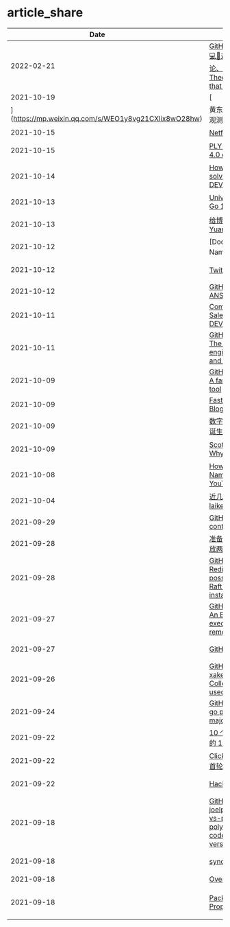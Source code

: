 # article_share

| Date &nbsp; &nbsp; &nbsp; &nbsp; &nbsp; |  Article   | Desc  |
| ---- |  ----  | ----  |
| 2022-02-21 | [GitHub - nusr/hacker-laws-zh: 💻📖对开发人员有用的定律、理论、原则和模式。(Laws, Theories, Principles and Patterns that developers will find useful.)](https://github.com/nusr/hacker-laws-zh)  | 对开发人员有用的定律、理论、原则和模式。(Laws, Theories, Principles and Patterns that developers will find useful.) |
| 2021-10-19 | [
](https://mp.weixin.qq.com/s/WEO1y8vg21CXlix8wO28hw)  | 黄东旭结合 tidb 的例子讲软件的可观测性和可交互性 |
| 2021-10-15 | [Netflix实用API设计(上)](https://xie.infoq.cn/article/9177627e96925ef1bd53ee01c?utm_source=rss&utm_medium=article)  | 在pb中使用FieldMask实现选择字段功能 |
| 2021-10-15 | [PLY (Python Lex-Yacc) — ply 4.0 documentation](https://ply.readthedocs.io/en/latest/ply.html)  | Python中Lex和Yacc的实现，挺有意思，不需要generate |
| 2021-10-14 | [How to improve your problem-solving (and analysis) skills - DEV Community](https://dev.to/30mp/how-to-improve-your-problem-solving-and-analysis-skills-4mfi)  | 如何提高分析问题和解决问题的技能 |
| 2021-10-13 | [Universal macOS binaries with Go 1.16 - DEV Community](https://dev.to/thewraven/universal-macos-binaries-with-go-1-16-3mm3)  | 使用 lipo 工具创建适用于 amd64 和 arm64 的通用的 go 二进制文件 |
| 2021-10-13 | [给博客文章自动生成分享图 - Yuanji's Blog](https://blog.gimo.me/posts/auto-generating-cover-for-post/)  | 自动生成包含文章信息的图片 |
| 2021-10-12 | [Docker基础技术：Linux Namespace（上） | 酷 壳 - CoolShell](https://coolshell.cn/articles/17010.html)  | Linux Namespace技术 |
| 2021-10-12 | [Twitch 收益排行榜](https://twitch.pages.dev/zh-CN/)  | 过去两年，在 twitch 上有近百位收入百万美元的UP主 |
| 2021-10-12 | [GitHub - wader/ansisvg: Convert ANSI output to SVG](https://github.com/wader/ansisvg)  | 将ANSI转成SVG |
| 2021-10-11 | [Composite Requests in Salesforce Are a Great Idea - DEV Community](https://dev.to/johnjvester/composite-requests-in-salesforce-are-a-great-idea-17lj)  | 在 salesforce 中使用请求合并功能，可以有效减少请求时间 |
| 2021-10-11 | [GitHub - goplus/gop: GoPlus - The Go+ language for engineering, STEM education, and data science](https://github.com/goplus/gop)  | 一个静态类型，完成兼容 go ，脚本语言风格的 Go+ 语言 |
| 2021-10-09 | [GitHub - louislam/uptime-kuma: A fancy self-hosted monitoring tool](https://github.com/louislam/uptime-kuma)  | 一款网站监控工具，支持生成 status 页面 |
| 2021-10-09 | [Faster time parsing · Phil Pearl's Blog](https://philpearl.github.io/post/perf_time/)  | Go 中更快的时间解析 |
| 2021-10-09 | [数字存储完全指南 01：储存设备的诞生与历史 - 少数派](https://sspai.com/post/68711)  | 存储介质的演变历史 |
| 2021-10-09 | [Scott Meyers - CPU Caches and Why You care on Vimeo](https://vimeo.com/97337258)  | 讲述什么是CPU缓存，以及你为什么要关心它 |
| 2021-10-08 | [How a DNS Server (Domain Name System) works. - YouTube](https://youtu.be/mpQZVYPuDGU)  | 6分钟视频讲述什么是dns，以及它是如何工作的 |
| 2021-10-04 | [近几年我在职场踩过的坑 - laike9m's blog](https://laike9m.com/blog/jin-ji-nian-wo-zai-zhi-chang-cai-guo-de-keng,143/)  | 笔者分享在 Google 工作过程中的一些职场感悟 |
| 2021-09-29 | [GitHub - containers/youki: A container runtime written in Rust](https://github.com/containers/youki)  | 一个用 rust 实现的容器运行时 |
| 2021-09-28 | [准备写一系列 SEO 相关的文章，先放两篇各位瞧瞧 - V2EX](https://www.v2ex.com/t/804977)  | V2ex上关于 SEO 的一篇指南文章 |
| 2021-09-28 | [GitHub - RedisLabs/redisraft: A Redis Module that make it possible to create a consistent Raft cluster from multiple Redis instances.](https://github.com/RedisLabs/redisraft)  | 一个实现了 Raft 共识算法的强一致性 Redis 集群方案 |
| 2021-09-27 | [GitHub - AhmadWaleed/chore: An Elegant and simple tool for executing common tasks on remote servers.](https://github.com/AhmadWaleed/chore)  | 一个 Go 写的远程命令执行器，可以用于部署服务 |
| 2021-09-27 | [GitHub - tom-doerr/zsh_codex](https://github.com/tom-doerr/zsh_codex)  | 使用 ZSH 插件在命令行中启用 OpenAI's powerful Codex AI 能力 |
| 2021-09-26 | [GitHub - xakep666/unusual_generics: Collection of unusual generics usecases in Go](https://github.com/xakep666/unusual_generics)  | Go Unusual Generics |
| 2021-09-24 | [GitHub - kardianos/service: Run go programs as a service on major platforms.](https://github.com/kardianos/service)  | 跨平台守护进程注册 |
| 2021-09-22 | [10 个角度分析软件工程师应该知道的 100 件事-InfoQ](https://www.infoq.cn/article/YTcVJ1qZ595B7CwpVfyK)  | rt |
| 2021-09-22 | [ClickHouse 宣布独立成立公司，首轮获 3 亿融资-InfoQ](https://www.infoq.cn/article/L15P1O5PDwNwZa1rZI7U)  | ClickHouse 宣布成立独立公司，成功的开源的终途是否即是独立公司 |
| 2021-09-22 | [HackerNews Readings](https://hacker-recommended-books.vercel.app/)  | 使用 NLP 和深度学习在 Hacker News 找出来的 40000 本推荐书籍 |
| 2021-09-18 | [GitHub - joelparkerhenderson/monorepo-vs-polyrepo: Monorepo vs. polyrepo: architecture for source code management (SCM) version control systems (VCS)](https://github.com/joelparkerhenderson/monorepo-vs-polyrepo)  | monorepo 和 polyrepo 两种组织项目的方式 |
| 2021-09-18 | [sync.mutex 源代码分析](https://colobu.com/2018/12/18/dive-into-sync-mutex/)  | go 中的 mutex 锁的详细实现，包括 cas 和锁竞争 |
| 2021-09-18 | [Overview - Gui with Gio](https://jonegil.github.io/gui-with-gio/)  | 使用 gio 制作 gui |
| 2021-09-18 | [Package Python Projects the Proper Way with Poetry](https://hackersandslackers.com/python-poetry-package-manager/)  | 2021年，应该用poetry管理python项目的依赖和打包项目(抛弃setup.py，requirements.txt，pipfile等) |
